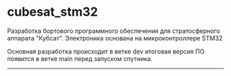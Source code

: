 # cubesat_stm32
Разработка бортового программного обеспечения для стратосферного аппарата "Кубсат". Электроника основана на микроконтроллере STM32

Основная разработка происходит в ветке dev итоговая версия ПО появится в ветке main перед запуском спутника.
****
